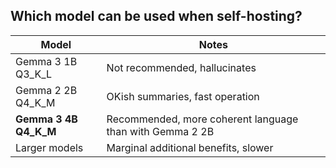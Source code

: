 ## Which model can be used when self-hosting?

| Model                         | Notes                                                         |
| ----------------------------- | ------------------------------------------------------------- |
| Gemma 3 1B Q3_K_L             | Not recommended, hallucinates                                 |
| Gemma 2 2B Q4_K_M             | OKish summaries, fast operation                               |
| **Gemma 3 4B Q4_K_M**         | Recommended, more coherent language than with Gemma 2 2B      |
| Larger models                 | Marginal additional benefits, slower                          |
